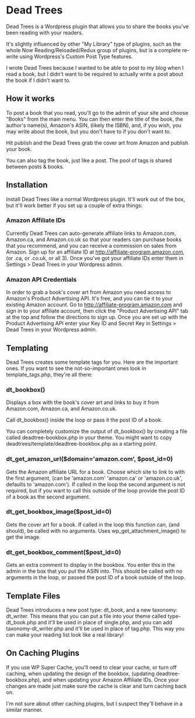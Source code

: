 # Dead Trees
Dead Trees is a Wordpress plugin that allows you to share the books you've been reading with your readers.

It's slightly influenced by other "My Library" type of plugins, such as the whole Now Reading/Reloaded/Redux group of plugins, but is a complete re-write using Wordpress's Custom Post Type features.

I wrote Dead Trees because I wanted to be able to post to my blog when I read a book, but I didn't want to be required to actually write a post about the book if I didn't want to.

## How it works
To post a book that you read, you'll go to the admin of your site and choose "Books" from the main menu. You can then enter the title of the book, the author's name(s), Amazon's ASIN, (likely the ISBN), and, if you wish, you may write about the book, but you don't have to if you don't want to. 

Hit publish and the Dead Trees grab the cover art from Amazon and publish your book.

You can also tag the book, just like a post. The pool of tags is shared between posts & books.

## Installation
Install Dead Trees like a normal Wordpress plugin. It'll work out of the box, but it'll work better if you set up a couple of extra things:

### Amazon Affiliate IDs
Currently Dead Trees can auto-generate affiliate links to Amazon.com, Amazon.ca, and Amazon.co.uk so that your readers can purchase books that you recommend, and you can receive a commission on sales from Amazon. Sign up for an affiliate ID at http://affiliate-program.amazon.com, (or .ca, or .co.uk, or all 3). Once you've got your affiliate IDs enter them in Settings > Dead Trees in your Wordpress admin.

### Amazon API Credentials
In order to grab a book's cover art from Amazon you need access to Amazon's Product Advertising API. It's free, and you can tie it to your existing Amazon account. Go to http://affiliate-program.amazon.com and sign in to your affiliate account, then click the "Product Advertising API" tab at the top and follow the directions to sign up. Once you are set up with the Product Advertising API enter your Key ID and Secret Key in Settings > Dead Trees in your Wordpress admin.

## Templating
Dead Trees creates some template tags for you. Here are the important ones. If you want to see the not-so-important ones look in template_tags.php, they're all there:

### dt_bookbox()
Displays a box with the book's cover art and links to buy it from Amazon.com, Amazon.ca, and Amazon.co.uk.

Call dt_bookbox() inside the loop or pass it the post ID of a book.

You can completely customize the output of dt_bookbox() by creating a file called deadtree-bookbox.php in your theme. You might want to copy deadtrees/template/deadtree-bookbox.php as a starting point.

### dt_get_amazon_url($domain='amazon.com', $post_id=0)
Gets the Amazon affiliate URL for a book.
Choose which site to link to with the first argument, (can be 'amazon.com' 'amazon.ca' or 'amazon.co.uk', defaults to 'amazon.com'). If called in the loop the second argument is not required, but if you want to call this outside of the loop provide the post ID of a book as the second argument.

### dt_get_bookbox_image($post_id=0)
Gets the cover art for a book. If called in the loop this function can, (and should), be called with no arguments. Uses wp_get_attachment_image() to get the image.

### dt_get_bookbox_comment($post_id=0)
Gets an extra comment to display in the bookbox. You enter this in the admin in the box that you put the ASIN into. This should be called with no arguments in the loop, or passed the post ID of a book outside of the loop.

## Template Files
Dead Trees introduces a new post type: dt_book, and a new taxonomy: dt_writer. This means that you can put a file into your theme called type-dt_book.php and it'll be used in place of single.php, and you can add taxonomy-dt_writer.php and it'll be used in place of tag.php. This way you can make your reading list look like a real library!


## On Caching Plugins
If you use WP Super Cache, you'll need to clear your cache, or turn off caching, when updating the design of the bookbox, (updating deadtree-bookbox.php), and when updating your Amazon Affiliate IDs. Once your changes are made just make sure the cache is clear and turn caching back on.

I'm not sure about other caching plugins, but I suspect they'll behave in a similar manner.